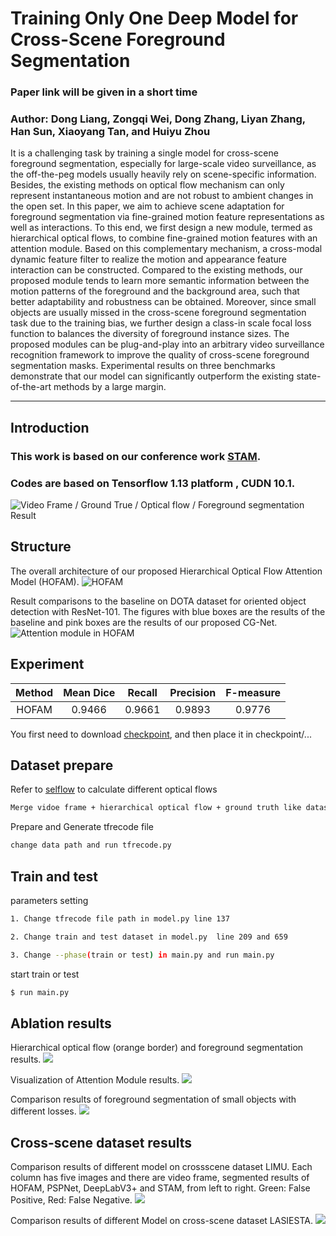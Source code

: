 # Training Only One Deep Model for Cross-Scene Foreground Segmentation

### Paper link will be given in a short time
### Author: Dong Liang, Zongqi Wei, Dong Zhang, Liyan Zhang, Han Sun, Xiaoyang Tan, and Huiyu Zhou

It is a challenging task by training a single model for cross-scene foreground segmentation, especially for large-scale video surveillance, as the off-the-peg models usually heavily rely on scene-specific information. Besides, the existing methods on optical flow mechanism can only represent instantaneous motion and are not robust to ambient changes in the open set. In this paper, we aim to achieve scene adaptation for foreground segmentation via fine-grained motion feature representations as well as interactions. To this end, we first design a new module, termed as hierarchical optical flows, to combine fine-grained motion features with an attention module. Based on this complementary mechanism, a cross-modal dynamic feature filter to realize the motion and appearance feature interaction can be constructed. Compared to the existing methods, our proposed module tends to learn more semantic information between the motion patterns of the foreground and the background area, such that better adaptability and robustness can be obtained. Moreover, since small objects are usually missed in the cross-scene foreground segmentation task due to the training bias, we further design a class-in scale focal loss function to balances the diversity of foreground instance sizes. The proposed modules can be plug-and-play into an arbitrary video surveillance recognition framework to improve the quality of cross-scene foreground segmentation masks. Experimental results on three benchmarks demonstrate that our model can significantly outperform the existing state-of-the-art methods by a large margin.

****
## Introduction
### This work is based on our conference work [STAM](https://www.mdpi.com/1424-8220/19/23/5142).
### Codes are based on Tensorflow 1.13 platform , CUDN 10.1.

![Video Frame / Ground True / Optical flow / Foreground segmentation Result](https://weizongqi.github.io/HOFAM/show/test_0055.png)

## Structure
The overall architecture of our proposed Hierarchical Optical Flow Attention Model (HOFAM).
![HOFAM](/show/hofam.png)

 Result comparisons to the baseline on DOTA dataset for oriented object detection with ResNet-101. The figures with blue boxes are the results of the baseline and pink boxes are the results of our proposed CG-Net.
![Attention module in HOFAM](/show/atten.png)

## Experiment

|Method|Mean Dice|Recall|Precision|F-measure|
|:---:|:---:|:---:|:---:|:---:|
|HOFAM|0.9466|0.9661|0.9893|0.9776|

You first need to download [checkpoint](https://drive.google.com/file/d/1RodI2WjeG7X28T1kSTRppGmvSX95CUO8/view?usp=sharing), and then place it in checkpoint/...


## Dataset prepare
Refer to [selflow](https://github.com/ppliuboy/SelFlow) to calculate different optical flows
```sh
Merge vidoe frame + hierarchical optical flow + ground truth like dataset/demo_data/test_000155.png
```
Prepare and Generate tfrecode file
```sh
change data path and run tfrecode.py
```

## Train and test
parameters setting
```sh
1. Change tfrecode file path in model.py line 137

2. Change train and test dataset in model.py  line 209 and 659

3. Change --phase(train or test) in main.py and run main.py

```
start train or test
```sh
$ run main.py
```

## Ablation results
Hierarchical optical flow (orange border) and foreground segmentation results.
![](/show/hop.png)

Visualization of Attention Module results.
![](/show/seg_atten.png)

Comparison results of foreground segmentation of
small objects with different losses.
![](/show/seg_loss.png)

## Cross-scene dataset results
Comparison results of different model on crossscene dataset LIMU. Each column has five images and there are video frame, segmented results of HOFAM, PSPNet,
DeepLabV3+ and STAM, from left to right. Green: False Positive, Red: False Negative.
![](/show/seg_limu.png)

Comparison results of different Model on cross-scene
dataset LASIESTA.
![](/show/seg_la.png)